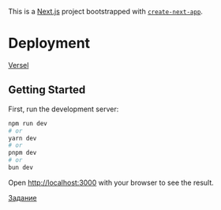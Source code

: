 This is a [Next.js](https://nextjs.org) project bootstrapped with [`create-next-app`](https://nextjs.org/docs/app/api-reference/cli/create-next-app).

# Deployment
[Versel](https://4-a-test.vercel.app/)

## Getting Started

First, run the development server:

```bash
npm run dev
# or
yarn dev
# or
pnpm dev
# or
bun dev
```

Open [http://localhost:3000](http://localhost:3000) with your browser to see the result.

[Задание](https://docs.google.com/document/d/1ABVmURTmjOmH7bRwqovWRl9BJAmmwcCMEURDceMJ3Jc/edit?tab=t.0)
